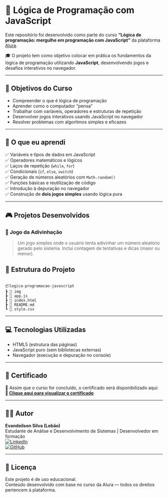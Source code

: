 # 🧠 Lógica de Programação com JavaScript

Este repositório foi desenvolvido como parte do curso **“Lógica de programação: mergulhe em programação com JavaScript”** da plataforma [Alura](https://cursos.alura.com.br/course/logica-programacao-mergulhe-programacao-javascript).

🎓 O projeto tem como objetivo colocar em prática os fundamentos da lógica de programação utilizando **JavaScript**, desenvolvendo jogos e desafios interativos no navegador.

---

## 🎯 Objetivos do Curso

- Compreender o que é lógica de programação
- Aprender como o computador “pensa”
- Trabalhar com variáveis, operadores e estruturas de repetição
- Desenvolver jogos interativos usando JavaScript no navegador
- Resolver problemas com algoritmos simples e eficazes

---

## 🧠 O que eu aprendi

✅ Variáveis e tipos de dados em JavaScript  
✅ Operadores matemáticos e lógicos  
✅ Laços de repetição (`while`, `for`)  
✅ Condicionais (`if`, `else`, `switch`)  
✅ Geração de números aleatórios com `Math.random()`  
✅ Funções básicas e reutilização de código  
✅ Introdução à depuração no navegador  
✅ Construção de **dois jogos simples** usando lógica pura

---

## 🎮 Projetos Desenvolvidos

### 🎯 **Jogo da Adivinhação**

> Um jogo simples onde o usuário tenta adivinhar um número aleatório gerado pelo sistema. Inclui contagem de tentativas e dicas (maior ou menor).

## 📁 Estrutura do Projeto

```

📦logica-programacao-javascript
┣ 📁 img
┣ 📜 app.js
┣ 📜 index.html
┣ 📜 README.md
┗ 📜 style.css

```

---

## 💻 Tecnologias Utilizadas

- HTML5 (estrutura das páginas)
- JavaScript puro (sem bibliotecas externas)
- Navegador (execução e depuração no console)

---

## 📑 Certificado

📄 Assim que o curso for concluído, o certificado será disponibilizado aqui:  
**🔗 [Clique aqui para visualizar o certificado]([https://cursos.alura.com.br/user/SEU_USUARIO_ALURA/certificate/curso-id](https://github.com/lobaosilvaaa/logica-js-projeto_inicial/blob/main/Curso%20L%C3%B3gica%20de%20programa%C3%A7%C3%A3o_%20mergulhe%20em%20programa%C3%A7%C3%A3o%20com%20JavaScript%20-%20Alura.pdf))**  

---

## 👨‍🎓 Autor

**Evandeilson Silva (Lobão)**  
Estudante de Análise e Desenvolvimento de Sistemas | Desenvolvedor em formação  
[![LinkedIn](https://img.shields.io/badge/-LinkedIn-0077B5?style=flat-square&logo=linkedin&logoColor=white)](https://www.linkedin.com/in/evandeilson-silva-64b20028a/)  
[![GitHub](https://img.shields.io/badge/-GitHub-181717?style=flat-square&logo=github&logoColor=white)](https://github.com/lobaosilva)

---

## 📜 Licença

Este projeto é de uso educacional.  
Conteúdo desenvolvido com base no curso da Alura — todos os direitos pertencem à plataforma.
